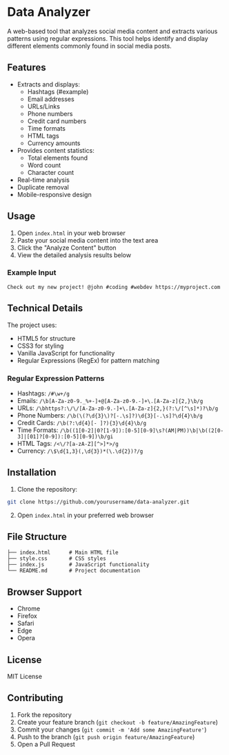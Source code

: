 # Data Analyzer

A web-based tool that analyzes social media content and extracts various patterns using regular expressions. This tool helps identify and display different elements commonly found in social media posts.

## Features

- Extracts and displays:
  - Hashtags (#example)
  - Email addresses
  - URLs/Links
  - Phone numbers
  - Credit card numbers
  - Time formats
  - HTML tags
  - Currency amounts
- Provides content statistics:
  - Total elements found
  - Word count
  - Character count
- Real-time analysis
- Duplicate removal
- Mobile-responsive design

## Usage

1. Open `index.html` in your web browser
2. Paste your social media content into the text area
3. Click the "Analyze Content" button
4. View the detailed analysis results below

### Example Input
```
Check out my new project! @john #coding #webdev https://myproject.com
```

## Technical Details

The project uses:
- HTML5 for structure
- CSS3 for styling
- Vanilla JavaScript for functionality
- Regular Expressions (RegEx) for pattern matching

### Regular Expression Patterns

- Hashtags: `/#\w+/g`
- Emails: `/\b[A-Za-z0-9._%+-]+@[A-Za-z0-9.-]+\.[A-Za-z]{2,}\b/g`
- URLs: `/\bhttps?:\/\/[A-Za-z0-9.-]+\.[A-Za-z]{2,}(?:\/[^\s]*)?\b/g`
- Phone Numbers: `/\b(\(?\d{3}\)?[-.\s]?)\d{3}[-.\s]?\d{4}\b/g`
- Credit Cards: `/\b(?:\d{4}[- ]?){3}\d{4}\b/g`
- Time Formats: `/\b((1[0-2]|0?[1-9]):[0-5][0-9]\s?(AM|PM))\b|\b((2[0-3]|[01]?[0-9]):[0-5][0-9])\b/gi`
- HTML Tags: `/<\/?[a-zA-Z][^>]*>/g`
- Currency: `/\$\d{1,3}(,\d{3})*(\.\d{2})?/g`

## Installation

1. Clone the repository:
```bash
git clone https://github.com/yourusername/data-analyzer.git
```

2. Open `index.html` in your preferred web browser

## File Structure

```
├── index.html      # Main HTML file
├── style.css       # CSS styles
├── index.js        # JavaScript functionality
└── README.md       # Project documentation
```

## Browser Support

- Chrome
- Firefox
- Safari
- Edge
- Opera

## License

MIT License

## Contributing

1. Fork the repository
2. Create your feature branch (`git checkout -b feature/AmazingFeature`)
3. Commit your changes (`git commit -m 'Add some AmazingFeature'`)
4. Push to the branch (`git push origin feature/AmazingFeature`)
5. Open a Pull Request